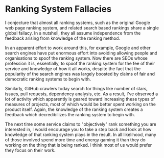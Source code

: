 # Ranking System Fallacies

I conjecture that almost all ranking systems, such as the original Google web page ranking system, and related search based rankings share a single global fallacy. In a nutshell, they all assume independence from the feedback arising from knowledge of the ranking method.

In an apparent effort to work around this, for example, Google and other search engines have put enormous effort into avoiding allowing people and organisations to spoof the ranking system. Now there are SEOs whose profession it is, essentially, to spoof the ranking system for the fee of their service and knowledge of how it all works, despite the fact that the popularity of the search engines was largely boosted by claims of fair and democratic ranking systems to begin with.

Similarly, GitHub crawlers today search for things like number of stars, issues, pull requests, dependency analysis, etc. As a result, I've observed a lot of activity which apparently is geared toward increasing these types of measures of projects, most of which would be better spent working on the product itself. Again, the knowledge of the ranking system creates a feedback which decredibilizes the ranking system to begin with.

The next time some service claims to "objectively" rank something you are interested in, I would encourage you to take a step back and look at how knowledge of that ranking system plays in the result. In all likelihood, many of those involved spend more time and energy gaming it than they do working on the thing that is being ranked. I think most of us would prefer they focus on their work.


